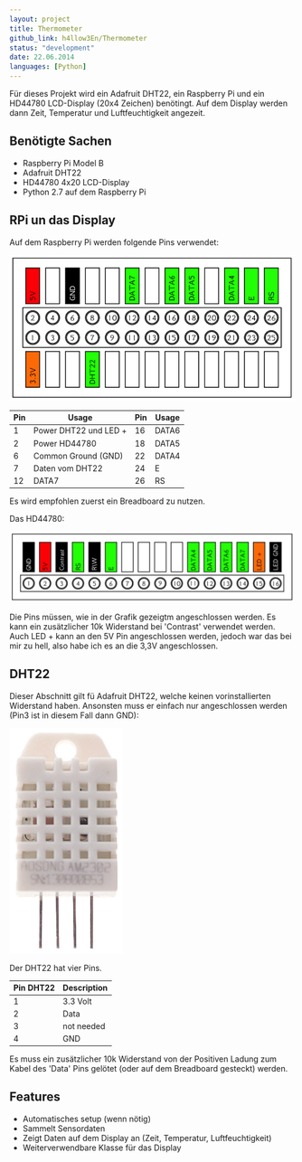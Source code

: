 ```yaml
---
layout: project
title: Thermometer
github_link: h4llow3En/Thermometer
status: "development"
date: 22.06.2014
languages: [Python]
---
```


Für dieses Projekt wird ein Adafruit DHT22, ein Raspberry Pi und ein HD44780 LCD-Display (20x4 Zeichen) benötingt. Auf dem Display werden dann Zeit, Temperatur und Luftfeuchtigkeit angezeit.


Benötigte Sachen
-----------
* Raspberry Pi Model B
* Adafruit DHT22
* HD44780 4x20 LCD-Display
* Python 2.7 auf dem Raspberry Pi

RPi un das Display
---------------

Auf dem Raspberry Pi werden folgende Pins verwendet:

![piPin](/images/piPin.png)


| Pin| Usage                 | Pin| Usage |
| -- | --------------------- | -- | ----- |
|  1 | Power DHT22 und LED + | 16 | DATA6 |
|  2 | Power HD44780         | 18 | DATA5 |
|  6 | Common Ground (GND)   | 22 | DATA4 |
|  7 | Daten vom DHT22       | 24 | E     |
| 12 | DATA7                 | 26 | RS    |


Es wird empfohlen zuerst ein Breadboard zu nutzen.

Das HD44780:

![hd44780Pin](/images/hd44780Pin.png)

Die Pins müssen, wie in der Grafik gezeigtm angeschlossen werden. Es kann ein zusätzlicher 10k Widerstand bei 'Contrast' verwendet werden. Auch LED + kann an den 5V Pin angeschlossen werden, jedoch war das bei mir zu hell, also habe ich es an die 3,3V angeschlossen.

DHT22
---------------
Dieser Abschnitt gilt fü Adafruit DHT22, welche keinen vorinstallierten Widerstand haben. Ansonsten muss er einfach nur angeschlossen werden (Pin3 ist in diesem Fall dann GND):

![DHT22](/images/dht22.png)

Der DHT22 hat vier Pins.

| Pin DHT22 | Description |
| --------- | ----------- |
| 1         | 3.3 Volt    |
| 2         | Data        |
| 3         | not needed  |
| 4         | GND         |


Es muss ein zusätzlicher 10k Widerstand von der Positiven Ladung zum Kabel des 'Data' Pins gelötet (oder auf dem Breadboard gesteckt) werden.



Features
--------

* Automatisches setup (wenn nötig)
* Sammelt Sensordaten
* Zeigt Daten auf dem Display an (Zeit, Temperatur, Luftfeuchtigkeit)
* Weiterverwendbare Klasse für das Display
